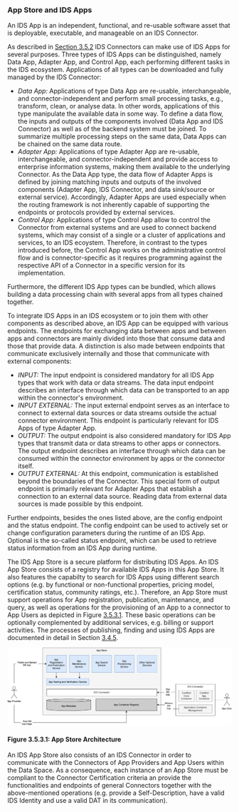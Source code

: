 ### App Store and IDS Apps ####

An IDS App is an independent, functional, and re-usable software asset that is deployable, executable, and manageable on an IDS Connector.

As described in [Section 3.5.2](./3_5_2_IDS_Connector.md#ids-connector) IDS Connectors can make use of IDS Apps for several purposes. Three types of IDS Apps can be distinguished, namely Data App, Adapter App, and Control App, each performing different tasks in the IDS ecosystem. Applications of all types can be downloaded and fully managed by the IDS Connector:

* _Data App:_ Applications of type Data App are re-usable, interchangeable, and connector-independent and perform small processing tasks, e.g., transform, clean, or analyse data. In other words, applications of this type manipulate the available data in some way. To define a data flow, the inputs and outputs of the components involved (Data App and IDS Connector) as well as of the backend system must be joined. To summarize multiple processing steps on the same data, Data Apps can be chained on the same data route.
* _Adapter App:_ Applications of type Adapter App are re-usable, interchangeable, and connector-independent and provide access to enterprise information systems, making them available to the underlying Connector. As the Data App type, the data flow of Adapter Apps is defined by joining matching inputs and outputs of the involved components (Adapter App, IDS Connector, and data sink/source or external service). Accordingly, Adapter Apps are used especially when the routing framework is not inherently capable of supporting the endpoints or protocols provided by external services.
* _Control App:_ Applications of type Control App allow to control the Connector from external systems and are used to connect backend systems, which may consist of a single or a cluster of applications and services, to an IDS ecoystem. Therefore, in contrast to the types introduced before, the Control App works on the administrative control flow and is connector-specific as it requires programming against the respective API of a Connector in a specific version for its implementation.

Furthermore, the different IDS App types can be bundled, which allows building a data processing chain with several apps from all types chained together.

To integrate IDS Apps in an IDS ecosystem or to join them with other components as described above, an IDS App can be equipped with various endpoints. The endpoints for exchanging data between apps and between apps and connectors are mainly divided into those that consume data and those that provide data. A distinction is also made between endpoints that communicate exclusively internally and those that communicate with external components:

* _INPUT:_ The input endpoint is considered mandatory for all IDS App types that work with data or data streams. The data input endpoint describes an interface through which data can be transported to an app within the connector's environment.
* _INPUT EXTERNAL:_ The input external endpoint serves as an interface to connect to external data sources or data streams outside the actual connector environment. This endpoint is particularly relevant for IDS Apps of type Adapter App.
* _OUTPUT:_ The output endpoint is also considered mandatory for IDS App types that transmit data or data streams to other apps or connectors. The output endpoint describes an interface through which data can be consumed within the connector environment by apps or the connector itself.
* _OUTPUT EXTERNAL:_ At this endpoint, communication is established beyond the boundaries of the Connector. This special form of output endpoint is primarily relevant for Adapter Apps that establish a connection to an external data source. Reading data from external data sources is made possible by this endpoint. 

Further endpoints, besides the ones listed above, are the config endpoint and the status endpoint. The config endpoint can be used to actively set or change configuration parameters during the runtime of an IDS App. Optional is the so-called status endpoint, which can be used to retrieve status information from an IDS App during runtime.

The IDS App Store is a secure platform for distributing IDS Apps. An IDS App Store consists of a registry for available IDS Apps in this App Store. It also features the capabilty to search for IDS Apps using different search options (e.g. by functional or non-functional properties, pricing model, certification status, community ratings, etc.). Therefore, an App Store must support operations for App registration, publication, maintenance, and query, as well as operations for the provisioning of an App to a connector to App Users as depicted in Figure [3.5.3.1](#figure-3531-app-store-architecture). These basic operations can be optionally complemented by additional services, e.g. billing or support activities. The processes of publishing, finding and using IDS Apps are documented in detail in Section [3.4.5](../3_4_Process_Layer/3_4_5_Publishing_and_using_Data_Apps.md#publishing-and-using-ids-apps).

![AppStoreArchitecture](./media/app-store-architecture.png)
#### Figure 3.5.3.1: App Store Architecture

An IDS App Store also consists of an IDS Connector in order to communicate with the Connectors of App Providers and App Users within the Data Space. As a consequence, each instance of an App Store must be compliant to the Connector Certification criteria an provide the functionalities and endpoints of general Connectors together with the above-mentioned operations (e.g. provide a Self-Description, have a valid IDS Identity and use a valid DAT in its communication).
